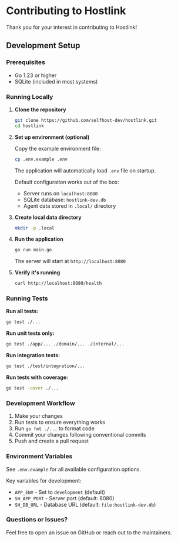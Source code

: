 # Contributing to Hostlink

Thank you for your interest in contributing to Hostlink!

## Development Setup

### Prerequisites

- Go 1.23 or higher
- SQLite (included in most systems)

### Running Locally

1. **Clone the repository**
   ```bash
   git clone https://github.com/selfhost-dev/hostlink.git
   cd hostlink
   ```

2. **Set up environment (optional)**

   Copy the example environment file:
   ```bash
   cp .env.example .env
   ```

   The application will automatically load `.env` file on startup.

   Default configuration works out of the box:
   - Server runs on `localhost:8080`
   - SQLite database: `hostlink-dev.db`
   - Agent data stored in `.local/` directory

3. **Create local data directory**
   ```bash
   mkdir -p .local
   ```

4. **Run the application**
   ```bash
   go run main.go
   ```

   The server will start at `http://localhost:8080`

5. **Verify it's running**
   ```bash
   curl http://localhost:8080/health
   ```

### Running Tests

**Run all tests:**
```bash
go test ./...
```

**Run unit tests only:**
```bash
go test ./app/... ./domain/... ./internal/...
```

**Run integration tests:**
```bash
go test ./test/integration/...
```

**Run tests with coverage:**
```bash
go test -cover ./...
```

### Development Workflow

1. Make your changes
2. Run tests to ensure everything works
3. Run `go fmt ./...` to format code
4. Commit your changes following conventional commits
5. Push and create a pull request

### Environment Variables

See `.env.example` for all available configuration options.

Key variables for development:
- `APP_ENV` - Set to `development` (default)
- `SH_APP_PORT` - Server port (default: 8080)
- `SH_DB_URL` - Database URL (default: `file:hostlink-dev.db`)

### Questions or Issues?

Feel free to open an issue on GitHub or reach out to the maintainers.
